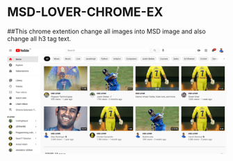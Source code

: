 # MSD-LOVER-CHROME-EX

##This chrome extention change all images into MSD image and also change all h3 tag text.

![all text](https://github.com/atanu20/MSD-LOVER-CHROME-EX/blob/master/msd-lover-ex.png)
